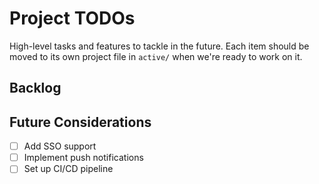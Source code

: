 # Project TODOs

High-level tasks and features to tackle in the future. Each item should be moved to its own project file in `active/` when we're ready to work on it.

## Backlog

## Future Considerations
- [ ] Add SSO support
- [ ] Implement push notifications
- [ ] Set up CI/CD pipeline 